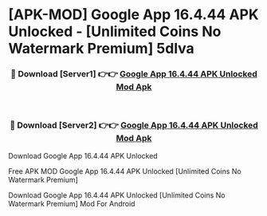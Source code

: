 # [APK-MOD] Google App 16.4.44 APK Unlocked - [Unlimited Coins No Watermark Premium] 5dlva



<div align="center">
<h3>🔴 Download [Server1] 👉👉 <a href="https://momento.my/?title=Google_App_16.4.44_APK_Unlocked">Google App 16.4.44 APK Unlocked Mod Apk</a></h3><br>

<h3>🔴 Download [Server2] 👉👉 <a href="https://momento.my/?title=Google_App_16.4.44_APK_Unlocked">Google App 16.4.44 APK Unlocked Mod Apk</a></h3>
</div>



Download Google App 16.4.44 APK Unlocked 

Free APK MOD Google App 16.4.44 APK Unlocked [Unlimited Coins No Watermark Premium]

Download Google App 16.4.44 APK Unlocked [Unlimited Coins No Watermark Premium] Mod For Android
